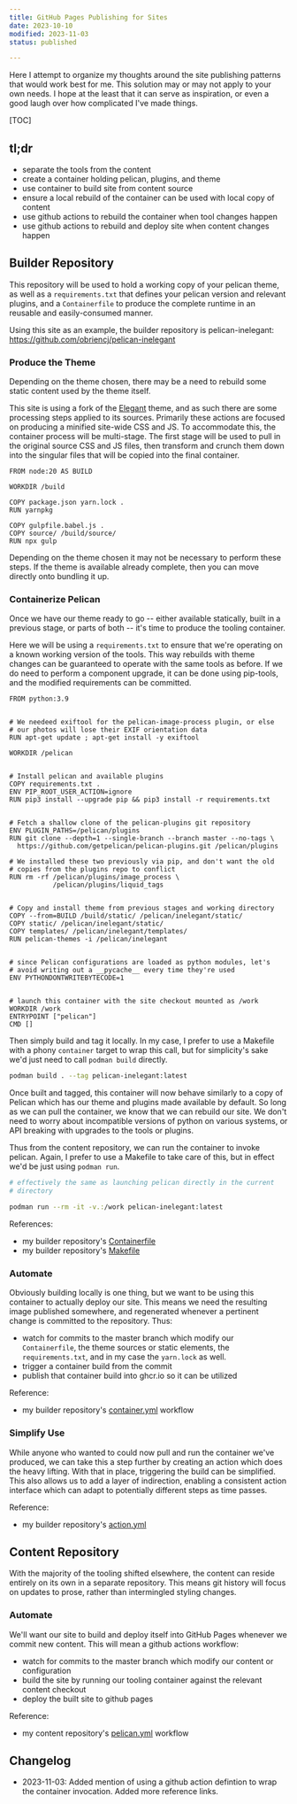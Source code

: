 ```yaml
---
title: GitHub Pages Publishing for Sites
date: 2023-10-10
modified: 2023-11-03
status: published

---
```



Here I attempt to organize my thoughts around the site publishing
patterns that would work best for me. This solution may or may not
apply to your own needs. I hope at the least that it can serve as
inspiration, or even a good laugh over how complicated I've made
things.


[TOC]


## tl;dr

* separate the tools from the content
* create a container holding pelican, plugins, and theme
* use container to build site from content source
* ensure a local rebuild of the container can be used with local copy
  of content
* use github actions to rebuild the container when tool changes happen
* use github actions to rebuild and deploy site when content changes
  happen


## Builder Repository

This repository will be used to hold a working copy of your pelican
theme, as well as a `requirements.txt` that defines your pelican
version and relevant plugins, and a `Containerfile` to produce the
complete runtime in an reusable and easily-consumed manner.

Using this site as an example, the builder repository is
pelican-inelegant: <https://github.com/obriencj/pelican-inelegant>


### Produce the Theme

Depending on the theme chosen, there may be a need to rebuild some
static content used by the theme itself.

This site is using a fork of the [Elegant] theme, and as such there
are some processing steps applied to its sources.  Primarily these
actions are focused on producing a minified site-wide CSS and JS. To
accommodate this, the container process will be multi-stage. The first
stage will be used to pull in the original source CSS and JS files,
then transform and crunch them down into the singular files that will
be copied into the final container.

```Docker
FROM node:20 AS BUILD

WORKDIR /build

COPY package.json yarn.lock .
RUN yarnpkg

COPY gulpfile.babel.js .
COPY source/ /build/source/
RUN npx gulp
```

Depending on the theme chosen it may not be necessary to perform these
steps. If the theme is available already complete, then you can move
directly onto bundling it up.

[Elegant]: https://github.com/Pelican-Elegant/elegant


### Containerize Pelican

Once we have our theme ready to go -- either available statically,
built in a previous stage, or parts of both -- it's time to produce
the tooling container.

Here we will be using a `requirements.txt` to ensure that we're
operating on a known working version of the tools.  This way rebuilds
with theme changes can be guaranteed to operate with the same tools as
before. If we do need to perform a component upgrade, it can be done
using pip-tools, and the modified requirements can be committed.

```Docker
FROM python:3.9


# We needeed exiftool for the pelican-image-process plugin, or else
# our photos will lose their EXIF orientation data
RUN apt-get update ; apt-get install -y exiftool

WORKDIR /pelican


# Install pelican and available plugins
COPY requirements.txt .
ENV PIP_ROOT_USER_ACTION=ignore
RUN pip3 install --upgrade pip && pip3 install -r requirements.txt


# Fetch a shallow clone of the pelican-plugins git repository
ENV PLUGIN_PATHS=/pelican/plugins
RUN git clone --depth=1 --single-branch --branch master --no-tags \
  https://github.com/getpelican/pelican-plugins.git /pelican/plugins

# We installed these two previously via pip, and don't want the old
# copies from the plugins repo to conflict
RUN rm -rf /pelican/plugins/image_process \
           /pelican/plugins/liquid_tags


# Copy and install theme from previous stages and working directory
COPY --from=BUILD /build/static/ /pelican/inelegant/static/
COPY static/ /pelican/inelegant/static/
COPY templates/ /pelican/inelegant/templates/
RUN pelican-themes -i /pelican/inelegant


# since Pelican configurations are loaded as python modules, let's
# avoid writing out a __pycache__ every time they're used
ENV PYTHONDONTWRITEBYTECODE=1


# launch this container with the site checkout mounted as /work
WORKDIR /work
ENTRYPOINT ["pelican"]
CMD []
```

Then simply build and tag it locally. In my case, I prefer to use a
Makefile with a phony `container` target to wrap this call, but for
simplicity's sake we'd just need to call `podman build` directly.

```bash
podman build . --tag pelican-inelegant:latest
```

Once built and tagged, this container will now behave similarly to a
copy of Pelican which has our theme and plugins made available by
default. So long as we can pull the container, we know that we can
rebuild our site. We don't need to worry about incompatible versions
of python on various systems, or API breaking with upgrades to the
tools or plugins.

Thus from the content repository, we can run the container to invoke
pelican. Again, I prefer to use a Makefile to take care of this, but
in effect we'd be just using `podman run`.

```bash
# effectively the same as launching pelican directly in the current
# directory

podman run --rm -it -v.:/work pelican-inelegant:latest
```

References:

* my builder repository's [Containerfile](https://github.com/obriencj/pelican-inelegant/blob/master/Containerfile)
* my builder repository's [Makefile](https://github.com/obriencj/pelican-inelegant/blob/master/Makefile)


### Automate

Obviously building locally is one thing, but we want to be using this
container to actually deploy our site. This means we need the
resulting image published somewhere, and regenerated whenever a
pertinent change is committed to the repository. Thus:

* watch for commits to the master branch which modify our
  `Containerfile`, the theme sources or static elements, the
  `requirements.txt`, and in my case the `yarn.lock` as well.
* trigger a container build from the commit
* publish that container build into ghcr.io so it can be utilized

Reference:

* my builder repository's [container.yml](https://github.com/obriencj/pelican-inelegant/blob/master/.github/workflows/container.yml) workflow


### Simplify Use

While anyone who wanted to could now pull and run the container we've
produced, we can take this a step further by creating an action which
does the heavy lifting. With that in place, triggering the build can
be simplified. This also allows us to add a layer of indirection,
enabling a consistent action interface which can adapt to potentially
different steps as time passes.

Reference:

* my builder repository's [action.yml](https://github.com/obriencj/pelican-inelegant/blob/master/action.yml)


## Content Repository

With the majority of the tooling shifted elsewhere, the content can
reside entirely on its own in a separate repository. This means git
history will focus on updates to prose, rather than intermingled
styling changes.


### Automate

We'll want our site to build and deploy itself into GitHub Pages
whenever we commit new content. This will mean a github actions
workflow:

* watch for commits to the master branch which modify our content or
  configuration
* build the site by running our tooling container against the relevant
  content checkout
* deploy the built site to github pages


Reference:

* my content repository's [pelican.yml](https://github.com/obriencj/obriencj.github.io/blob/master/.github/workflows/pelican.yml) workflow


## Changelog

- 2023-11-03: Added mention of using a github action defintion to wrap
  the container invocation. Added more reference links.
